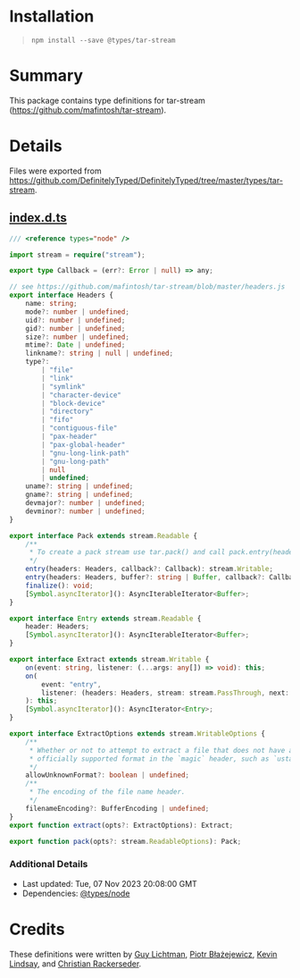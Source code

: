 # Installation
> `npm install --save @types/tar-stream`

# Summary
This package contains type definitions for tar-stream (https://github.com/mafintosh/tar-stream).

# Details
Files were exported from https://github.com/DefinitelyTyped/DefinitelyTyped/tree/master/types/tar-stream.
## [index.d.ts](https://github.com/DefinitelyTyped/DefinitelyTyped/tree/master/types/tar-stream/index.d.ts)
````ts
/// <reference types="node" />

import stream = require("stream");

export type Callback = (err?: Error | null) => any;

// see https://github.com/mafintosh/tar-stream/blob/master/headers.js
export interface Headers {
    name: string;
    mode?: number | undefined;
    uid?: number | undefined;
    gid?: number | undefined;
    size?: number | undefined;
    mtime?: Date | undefined;
    linkname?: string | null | undefined;
    type?:
        | "file"
        | "link"
        | "symlink"
        | "character-device"
        | "block-device"
        | "directory"
        | "fifo"
        | "contiguous-file"
        | "pax-header"
        | "pax-global-header"
        | "gnu-long-link-path"
        | "gnu-long-path"
        | null
        | undefined;
    uname?: string | undefined;
    gname?: string | undefined;
    devmajor?: number | undefined;
    devminor?: number | undefined;
}

export interface Pack extends stream.Readable {
    /**
     * To create a pack stream use tar.pack() and call pack.entry(header, [callback]) to add tar entries.
     */
    entry(headers: Headers, callback?: Callback): stream.Writable;
    entry(headers: Headers, buffer?: string | Buffer, callback?: Callback): stream.Writable;
    finalize(): void;
    [Symbol.asyncIterator](): AsyncIterableIterator<Buffer>;
}

export interface Entry extends stream.Readable {
    header: Headers;
    [Symbol.asyncIterator](): AsyncIterableIterator<Buffer>;
}

export interface Extract extends stream.Writable {
    on(event: string, listener: (...args: any[]) => void): this;
    on(
        event: "entry",
        listener: (headers: Headers, stream: stream.PassThrough, next: (error?: unknown) => void) => void,
    ): this;
    [Symbol.asyncIterator](): AsyncIterator<Entry>;
}

export interface ExtractOptions extends stream.WritableOptions {
    /**
     * Whether or not to attempt to extract a file that does not have an
     * officially supported format in the `magic` header, such as `ustar`.
     */
    allowUnknownFormat?: boolean | undefined;
    /**
     * The encoding of the file name header.
     */
    filenameEncoding?: BufferEncoding | undefined;
}
export function extract(opts?: ExtractOptions): Extract;

export function pack(opts?: stream.ReadableOptions): Pack;

````

### Additional Details
 * Last updated: Tue, 07 Nov 2023 20:08:00 GMT
 * Dependencies: [@types/node](https://npmjs.com/package/@types/node)

# Credits
These definitions were written by [Guy Lichtman](https://github.com/glicht), [Piotr Błażejewicz](https://github.com/peterblazejewicz), [Kevin Lindsay](https://github.com/kevin-lindsay-1), and [Christian Rackerseder](https://github.com/screendriver).
